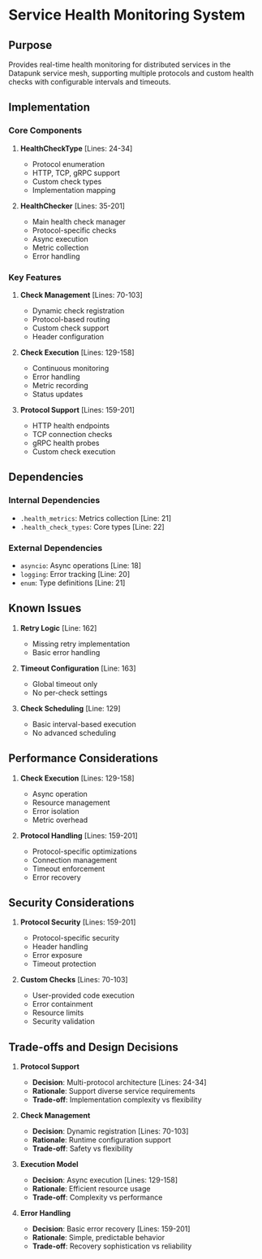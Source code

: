 # Service Health Monitoring System

## Purpose

Provides real-time health monitoring for distributed services in the Datapunk service mesh, supporting multiple protocols and custom health checks with configurable intervals and timeouts.

## Implementation

### Core Components

1. **HealthCheckType** [Lines: 24-34]

   - Protocol enumeration
   - HTTP, TCP, gRPC support
   - Custom check types
   - Implementation mapping

2. **HealthChecker** [Lines: 35-201]
   - Main health check manager
   - Protocol-specific checks
   - Async execution
   - Metric collection
   - Error handling

### Key Features

1. **Check Management** [Lines: 70-103]

   - Dynamic check registration
   - Protocol-based routing
   - Custom check support
   - Header configuration

2. **Check Execution** [Lines: 129-158]

   - Continuous monitoring
   - Error handling
   - Metric recording
   - Status updates

3. **Protocol Support** [Lines: 159-201]
   - HTTP health endpoints
   - TCP connection checks
   - gRPC health probes
   - Custom check execution

## Dependencies

### Internal Dependencies

- `.health_metrics`: Metrics collection [Line: 21]
- `.health_check_types`: Core types [Line: 22]

### External Dependencies

- `asyncio`: Async operations [Line: 18]
- `logging`: Error tracking [Line: 20]
- `enum`: Type definitions [Line: 21]

## Known Issues

1. **Retry Logic** [Line: 162]

   - Missing retry implementation
   - Basic error handling

2. **Timeout Configuration** [Line: 163]

   - Global timeout only
   - No per-check settings

3. **Check Scheduling** [Line: 129]
   - Basic interval-based execution
   - No advanced scheduling

## Performance Considerations

1. **Check Execution** [Lines: 129-158]

   - Async operation
   - Resource management
   - Error isolation
   - Metric overhead

2. **Protocol Handling** [Lines: 159-201]
   - Protocol-specific optimizations
   - Connection management
   - Timeout enforcement
   - Error recovery

## Security Considerations

1. **Protocol Security** [Lines: 159-201]

   - Protocol-specific security
   - Header handling
   - Error exposure
   - Timeout protection

2. **Custom Checks** [Lines: 70-103]
   - User-provided code execution
   - Error containment
   - Resource limits
   - Security validation

## Trade-offs and Design Decisions

1. **Protocol Support**

   - **Decision**: Multi-protocol architecture [Lines: 24-34]
   - **Rationale**: Support diverse service requirements
   - **Trade-off**: Implementation complexity vs flexibility

2. **Check Management**

   - **Decision**: Dynamic registration [Lines: 70-103]
   - **Rationale**: Runtime configuration support
   - **Trade-off**: Safety vs flexibility

3. **Execution Model**

   - **Decision**: Async execution [Lines: 129-158]
   - **Rationale**: Efficient resource usage
   - **Trade-off**: Complexity vs performance

4. **Error Handling**
   - **Decision**: Basic error recovery [Lines: 159-201]
   - **Rationale**: Simple, predictable behavior
   - **Trade-off**: Recovery sophistication vs reliability
